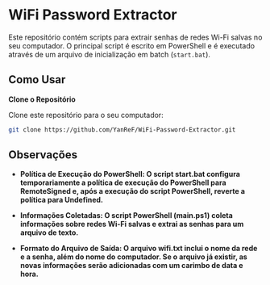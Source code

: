 # WiFi Password Extractor

Este repositório contém scripts para extrair senhas de redes Wi-Fi salvas no seu computador. O principal script é escrito em PowerShell e é executado através de um arquivo de inicialização em batch (`start.bat`).

## Como Usar

   **Clone o Repositório**

   Clone este repositório para o seu computador:

   ```sh
   git clone https://github.com/YanReF/WiFi-Password-Extractor.git
   ```

## Observações

  - **Política de Execução do PowerShell: O script start.bat configura temporariamente a política de execução do PowerShell para RemoteSigned e, após a execução do script PowerShell, reverte a política para Undefined.**
  
  - **Informações Coletadas: O script PowerShell (main.ps1) coleta informações sobre redes Wi-Fi salvas e extrai as senhas para um arquivo de texto.**
  
  - **Formato do Arquivo de Saída: O arquivo wifi.txt inclui o nome da rede e a senha, além do nome do computador. Se o arquivo já existir, as novas informações serão adicionadas com um carimbo de data e hora.**
